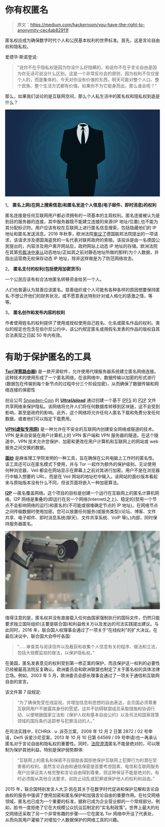 # 你有权匿名

> 原文：<https://medium.com/hackernoon/you-have-the-right-to-anonymity-cec4ab82911f>

匿名权应成为确保数字时代个人和公民基本权利的世界标准。首先，这是言论自由权和隐私权。

爱德华·斯诺登说:

> “说你不在乎隐私权是因为你没什么好隐瞒的，和说你不在乎言论自由是因为你无话可说没什么区别。这是一个非常反社会的原则，因为权利不仅仅是个人的，而是集体的，今天对你没有价值的东西，明天可能对整个人口、整个民族、整个生活方式都有价值。如果你不为它挺身而出，那么谁会呢？”

那么，如果我们谈论的是互联网空间，那么个人私生活中的匿名权和隐私权到底是什么？

![](img/a14cd6cf538dfa485572f023baaa24d8.png)

1。 **匿名上网(在网上搜索信息)和匿名发送个人信息(电子邮件、即时消息)的权利**

匿名连接是任何互联网用户都必须拥有的一项基本的主观权利。匿名连接被认为是到目的服务器的连接，其中服务器既不能建立连接的来源(IP 地址/位置),也不能为其分配标识符。用户应该有权在互联网上进行匿名信息搜索，包括隐藏他们的 IP 地址和匿名发送消息。2016 年秋季，欧洲法院[审议了](http://curia.europa.eu/juris/document/document.jsf?text=&docid=178241&pageIndex=0&doclang=EN&mode=req&dir=&occ=first&part=1&cid=810242)德国联邦法院提出的一项请求，该请求涉及德国海盗党的一名代表对联邦政府的索赔。该投诉是由一名德国公民提出的，内容涉及用户离开网站后，政府网站上动态 IP 地址的存储。欧洲法院在其第[号裁决中承认](https://arstechnica.co.uk/tech-policy/2016/10/eu-dynamic-static-ip-personal-data/)动态地址(正如其之前对静态地址所做的那样)为个人数据，并指出运营商无权保存动态 IP 地址，除非这样做是为了防范网络攻击。

2。 **匿名支付的权利(包括使用加密货币)**

一个公民应该有权合法地匿名转移资金给另一个人。

人们也普遍认为慈善应该匿名。慈善组织或个人可能有各种各样的原因想要保持匿名:不想公开他们的财务状况，或不愿意表达特别针对或人格化的感激之情，等等。

3。 **匿名创作和发布内容的权利**

作者使用姓名的权利提供了使用或授权使用自己姓名、化名或匿名作品的权利。类似的规定也包含在伯尔尼公约中，该公约规定匿名或用假名发表的作品的版权自其合法表现之日起 50 年内有效。

# 有助于保护匿名的工具

[**Tor(洋葱路由器)**](https://www.torproject.org) 是一款开源软件，允许使用代理服务器系统建立匿名网络连接。这种技术的使用形成了一个匿名网络，在该网络中，数据传输以加密的形式进行(数据包在传输到每个新节点的过程中分三个阶段加密)，从而确保了数据传输和网络连接的保密性

创业公司 [Snowden-Coin](http://snowden-coin.com) 的 [**UltraUpload**](https://ultraupload.io/) 通过创建一个基于 [IPFS](https://ipfs.io) 的 [P2P](https://en.wikipedia.org/wiki/Anonymous_P2P) 文件共享网络来保护隐私。该网络将允许人们将任何数据库转移到区块链，这不会受到影响，甚至是政府的影响。此外，这个网络将允许任何人匿名下载和免费分发任何数据，或者他们可以指定下载费用。

[**VPN(虚拟专用网)**](https://en.wikipedia.org/wiki/Virtual_private_network) 是一种允许在不安全的互联网内创建安全网络或隧道的技术。VPN 是来自安装在用户计算机上的 VPN 客户端和 VPN 服务器的隧道。在这个隧道中，VPN 技术允许您保护、加密和更改在用户计算机和互联网上的网站或 web 服务之间交换的数据。

[**面纱**](https://news.mit.edu/2018/system-patches-private-browsing-0223) 是麻省理工学院发明的一种工具，旨在确保在公共电脑上工作时的匿名性。该工具还可以在匿名模式下使用，并与 Tor 一起作为额外的保护级别。无论使用何种浏览器，Veil 都会在网站显示在屏幕上之前对其进行加密。用户不是在浏览器行中输入想要的 URL，而是在 Veil 网站的地址栏中输入。该网站的面纱版本看起来与原始版本没有什么不同，但该页面将嵌入一种加密算法。

[**I2P**](https://en.wikipedia.org/wiki/I2P) —匿名覆盖网络。这个项目的目标是创建一个运行在互联网上的匿名计算机网络。I2P 网络是重叠的(即运行在另一个网络(Internet)之上)、稳定的(禁用一个节点不会影响网络的运行)和匿名的(不可能或很难确定节点的 IP 地址)。在网络节点之间传输数据时使用加密。您可以放置任何服务(或服务类型)(论坛、博客、文件共享、电子邮件、即时消息系统(聊天)、文件共享系统、VoIP 等)。)内部，同时保持服务器匿名。

![](img/f3d03176e9e74f1836d2651b3efd6021.png)

值得注意的是，匿名权并没有直接载入任何由国家强制执行的国际文件，仍然只能要求独立国际组织(主要是联合国)和利益攸关方以及发达的司法实践提出建议。与此同时，2016 年，联合国人权理事会通过了一项关于“在线权利”的扩大决议。在最后决议中，联合国大会呼吁各国:

> “……审查其与阅读信件以及截获和收集个人信息有关的程序、做法和立法，包括大规模监视的做法，以保护隐私权。”

在美国，匿名发表意见的权利受到第一修正案的保护，而且保护这一权利的必要性已经被最高法院反复确认。欧洲委员会和欧洲联盟也制定了关于匿名权的具体法律立场。例如，2003 年 5 月，欧洲委员会部长理事会通过了一项关于通信和互联网自由的宣言。

该文件第 7 段规定:

> “为了确保免受在线监视，并增加信息和思想的自由表达，会员国必须尊重互联网用户不披露其身份的愿望。这并不妨碍联盟成员采取措施和协调行动，以便根据国家立法和《保护人权和基本自由公约》以及司法和国家政策领域的国际条约追踪参与犯罪活动的人。”

在司法实践中，ECHR(k . u .诉芬兰案，2008 年 12 月 2 日第 2872 / 02 号申请，Delfi 诉爱沙尼亚案，2013 年 10 月 10 日第 64569 / 09 号申请)也一再承认匿名对于言论自由和隐私权的重要性。同时，[法院澄清](https://www.article19.org/data/files/medialibrary/38006/Anonymity_and_encryption_report_A5_final-web.pdf)匿名不能是绝对的，可以限制为保护其他利益，特别是保护弱势群体:

> “互联网上的匿名和保密不应鼓励各国拒绝保护互联网上犯罪行为的潜在受害者的权利。虽然言论自由和通信保密是首要考虑因素，电信和互联网服务用户应保证其人格完整和言论自由得到尊重，但这种保证不能是绝对的，有时必须服从其他合法要求，如防止动乱或犯罪或保护他人的权利和自由。”

2015 年，联合国特别发言人大卫·凯在其关于在数字时代促进和保护见解和言论自由权的报告中强调了使用加密和匿名保护和加强言论自由的重要作用。在社交网络领域，匿名也已成为一个重要的标准，据称已成为企业营业额的一个常规部分。例如，脸书一度拒绝了它在大规模公众抗议后制定的“实名制政策”。世界上最大的社交网络还采取了另一个非常有趣的步骤——它在匿名 Tor 网络中开设了代表处，从而向其用户灌输了对增加个人数据保护的网络工具的兴趣。
